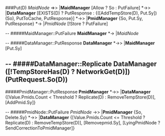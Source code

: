 ###Put(D)
_MaidNode_ =>> |__MaidManager__ [Allow ? So : PutFailure]  *->> |__DataManager__  [EXISTS(D) ? PutResponse : {([AddTempStore(D), Put.Sy])(So), PutToCache, PutResponse}] *->> |__PmidManager__ {So, Put.Sy, PutResponse} *-> |_PmidNode_ [!Store ? PutFailure]

--
#####MaidManager::PutFailure
__MaidManager__ *-> |_MaidNode_ 

--
#####DataManager::PutResponse
__DataManager__ *->> |__MaidManager__ [Put.Sy]

--
#####DataManager::Replicate
__DataManager__ ([!TempStoreHas(D) ? NetworkGet(D)])(PutRequest.So(D))
--
#####PmidManager::PutResponse
__PmidManager__ *->> |__DataManager__ {[Value.Pmids.Count < Threshold ? Replicate(D) : RemoveTempStore(D)], [AddPmid.Sy]}

--
#####PmidNode::PutFailure
_PmidNode_ ->> |__PmidManager__ {So, Delete.Sy} *->> |__DataManager__ {[Value.Pmids.Count <= Threshold ? Replicate(D) : RemoveTempStore(D)], [Removepmid.Sy], [LyingPmidNode ? SendCorrectionToPmidManager]}

